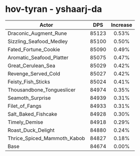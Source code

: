# hov-tyran - yshaarj-da
| Actor | DPS | Increase |
|---|:---:|:---:|
|Draconic_Augment_Rune|85123|0.53%|
|Sizzling_Seafood_Medley|85100|0.50%|
|Fated_Fortune_Cookie|85090|0.49%|
|Aromatic_Seafood_Platter|85075|0.47%|
|Great_Cerulean_Sea|85029|0.42%|
|Revenge_Served_Cold|85027|0.42%|
|Feisty_Fish_Sticks|85024|0.41%|
|Thousandbone_Tongueslicer|84974|0.35%|
|Seamoth_Surprise|84939|0.31%|
|Filet_of_Fangs|84933|0.31%|
|Salt_Baked_Fishcake|84928|0.30%|
|Timely_Demise|84918|0.29%|
|Roast_Duck_Delight|84880|0.24%|
|Thrice_Spiced_Mammoth_Kabob|84827|0.18%|
|Base|84674|0.00%|
